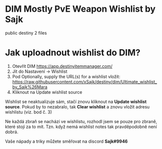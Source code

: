 # DIM Mostly PvE Weapon Wishlist by Sajk
public destiny 2 files

# Jak uploadnout wishlist do DIM?

1. Otevřít DIM https://app.destinyitemmanager.com/
2. Jít do Nastavení -> Wishlist
3. Pod Optionally, supply the URL(s) for a wishlist vložit: https://raw.githubusercontent.com/xSajk/destiny/dim/Ultimate_wishlist_by_Sajk%26Mara
4. Kliknout na Update wishlist source

Wishlist se neaktualizuje sám, stačí znovu kliknout na **Update wishlist source**.
Pokud by to nezabralo, tak **Clear wishlist** a znovu vložit adresu wishlistu (viz. bod č. 3)

Ne každá zbraň se nachází ve wishlistu, rozhodl jsem se pouze pro zbraně, které stojí za to mít. 
Tzn. když nemá wishlist notes tak pravděpodobně není dobrá.

Vaše nápady a triky můžete směřovat na discord **Sajk#9946**
